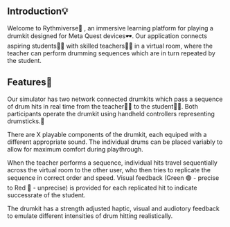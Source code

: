 ## Introduction💡 

Welcome to Rythmiverse🥁 , an immersive learning platform for playing a drumkit designed for Meta Quest devices🕶️. Our application connects aspiring students🧑‍🎓 with skilled teachers🧑‍🏫 in a virtual room, where the teacher can perform drumming sequences which are in turn repeated by the student. 

## Features🌟
Our simulator has two network connected drumkits which pass a sequence of drum hits in real time from the teacher🧑‍🏫 to the student🧑‍🎓. Both participants operate the drumkit using handheld controllers representing drumsticks.🥁 

There are X playable components of the drumkit, each equiped with a different appropriate sound. The individual drums can be placed variably to allow for maximum comfort during playthrough. 

When the teacher performs a sequence, individual hits travel sequentially across the virtual room to the other user, who then tries to replicate the sequence in correct order and speed. Visual feedback (Green 🟢 - precise to Red 🔴 - unprecise) is provided for each replicated hit to indicate successrate of the student.  

The drumkit has a strength adjusted haptic, visual and audiotory feedback to emulate different intensities of drum hitting realistically.
